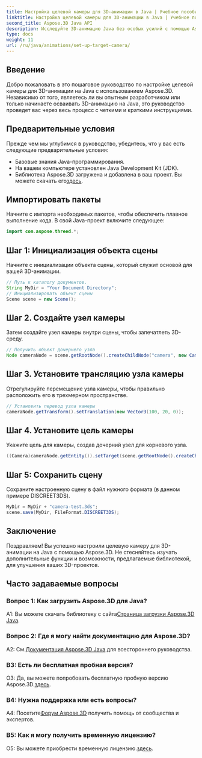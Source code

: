 ```yaml
---
title: Настройка целевой камеры для 3D-анимации в Java | Учебное пособие по Aspose.3D
linktitle: Настройка целевой камеры для 3D-анимации в Java | Учебное пособие по Aspose.3D
second_title: Aspose.3D Java API
description: Исследуйте 3D-анимацию Java без особых усилий с помощью Aspose.3D. Следуйте нашему руководству, чтобы получить пошаговое руководство. Загрузите сейчас и совершите увлекательное путешествие по разработке 3D-технологий.
type: docs
weight: 11
url: /ru/java/animations/set-up-target-camera/
---
```

## Введение

Добро пожаловать в это пошаговое руководство по настройке целевой камеры для 3D-анимации на Java с использованием Aspose.3D. Независимо от того, являетесь ли вы опытным разработчиком или только начинаете осваивать 3D-анимацию на Java, это руководство проведет вас через весь процесс с четкими и краткими инструкциями.

## Предварительные условия

Прежде чем мы углубимся в руководство, убедитесь, что у вас есть следующие предварительные условия:

- Базовые знания Java-программирования.
- На вашем компьютере установлен Java Development Kit (JDK).
-  Библиотека Aspose.3D загружена и добавлена в ваш проект. Вы можете скачать его[здесь](https://releases.aspose.com/3d/java/).

## Импортировать пакеты

Начните с импорта необходимых пакетов, чтобы обеспечить плавное выполнение кода. В свой Java-проект включите следующее:

```java
import com.aspose.threed.*;
```

## Шаг 1: Инициализация объекта сцены

Начните с инициализации объекта сцены, который служит основой для вашей 3D-анимации.

```java
// Путь к каталогу документов.
String MyDir = "Your Document Directory";
// Инициализировать объект сцены
Scene scene = new Scene();
```

## Шаг 2. Создайте узел камеры

Затем создайте узел камеры внутри сцены, чтобы запечатлеть 3D-среду.

```java
// Получить объект дочернего узла
Node cameraNode = scene.getRootNode().createChildNode("camera", new Camera());
```

## Шаг 3. Установите трансляцию узла камеры

Отрегулируйте перемещение узла камеры, чтобы правильно расположить его в трехмерном пространстве.

```java
// Установить перевод узла камеры
cameraNode.getTransform().setTranslation(new Vector3(100, 20, 0));
```

## Шаг 4. Установите цель камеры

Укажите цель для камеры, создав дочерний узел для корневого узла.

```java
((Camera)cameraNode.getEntity()).setTarget(scene.getRootNode().createChildNode("target"));
```

## Шаг 5: Сохранить сцену

Сохраните настроенную сцену в файл нужного формата (в данном примере DISCREET3DS).

```java
MyDir = MyDir + "camera-test.3ds";
scene.save(MyDir, FileFormat.DISCREET3DS);
```

## Заключение

Поздравляем! Вы успешно настроили целевую камеру для 3D-анимации на Java с помощью Aspose.3D. Не стесняйтесь изучать дополнительные функции и возможности, предлагаемые библиотекой, для улучшения ваших 3D-проектов.

## Часто задаваемые вопросы

### Вопрос 1: Как загрузить Aspose.3D для Java?

 A1: Вы можете скачать библиотеку с сайта[Страница загрузки Aspose.3D Java](https://releases.aspose.com/3d/java/).

### Вопрос 2: Где я могу найти документацию для Aspose.3D?

 A2: См.[Документация Aspose.3D Java](https://reference.aspose.com/3d/java/) для всестороннего руководства.

### В3: Есть ли бесплатная пробная версия?

 О3: Да, вы можете попробовать бесплатную пробную версию Aspose.3D.[здесь](https://releases.aspose.com/).

### В4: Нужна поддержка или есть вопросы?

 А4: Посетите[Форум Aspose.3D](https://forum.aspose.com/c/3d/18) получить помощь от сообщества и экспертов.

### В5: Как я могу получить временную лицензию?

 О5: Вы можете приобрести временную лицензию.[здесь](https://purchase.aspose.com/temporary-license/).